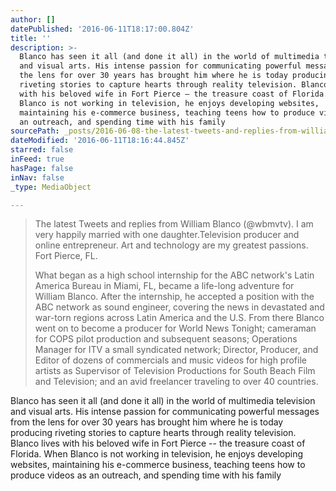 ```yaml
---
author: []
datePublished: '2016-06-11T18:17:00.804Z'
title: ''
description: >-
  Blanco has seen it all (and done it all) in the world of multimedia television
  and visual arts. His intense passion for communicating powerful messages from
  the lens for over 30 years has brought him where he is today producing
  riveting stories to capture hearts through reality television. Blanco lives
  with his beloved wife in Fort Pierce – the treasure coast of Florida. When
  Blanco is not working in television, he enjoys developing websites,
  maintaining his e-commerce business, teaching teens how to produce videos as
  an outreach, and spending time with his family
sourcePath: _posts/2016-06-08-the-latest-tweets-and-replies-from-william-blanco-wbmvtv.md
dateModified: '2016-06-11T18:16:44.845Z'
starred: false
inFeed: true
hasPage: false
inNav: false
_type: MediaObject

---
```

> The latest Tweets and replies from William Blanco (@wbmvtv). I am very happily married with one daughter.Television producer and online entrepreneur. Art and technology are my greatest passions. Fort Pierce, FL.
> 
> What began as a high school internship for the ABC network's Latin America Bureau in Miami, FL, became a life-long adventure for William Blanco. After the internship, he accepted a position with the ABC network as sound engineer, covering the news in devastated and war-torn regions across Latin America and the U.S. From there Blanco went on to become a producer for World News Tonight; cameraman for COPS pilot production and subsequent seasons; Operations Manager for ITV a small syndicated network; Director, Producer, and Editor of dozens of commercials and music videos for high profile artists as Supervisor of Television Productions for South Beach Film and Television; and an avid freelancer traveling to over 40 countries.

Blanco has seen it all (and done it all) in the world of multimedia television and visual arts. His intense passion for communicating powerful messages from the lens for over 30 years has brought him where he is today producing riveting stories to capture hearts through reality television. Blanco lives with his beloved wife in Fort Pierce -- the treasure coast of Florida. When Blanco is not working in television, he enjoys developing websites, maintaining his e-commerce business, teaching teens how to produce videos as an outreach, and spending time with his family